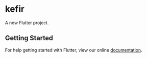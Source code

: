 # kefir

A new Flutter project.

## Getting Started

For help getting started with Flutter, view our online
[documentation](https://flutter.io/).
